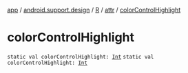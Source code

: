[app](../../../index.md) / [android.support.design](../../index.md) / [R](../index.md) / [attr](index.md) / [colorControlHighlight](./color-control-highlight.md)

# colorControlHighlight

`static val colorControlHighlight: `[`Int`](https://kotlinlang.org/api/latest/jvm/stdlib/kotlin/-int/index.html)
`static val colorControlHighlight: `[`Int`](https://kotlinlang.org/api/latest/jvm/stdlib/kotlin/-int/index.html)